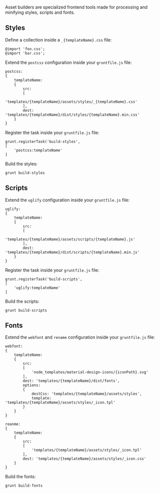 Asset builders are specialized frontend tools made for processing and minifying styles, scripts and fonts.


Styles
------

Define a collection inside a `_{templateName}.css` file:

```
@import 'foo.css';
@import 'bar.css';
```

Extend the `postcss` configuration inside your `gruntfile.js` file:

```
postcss:
{
	templateName:
	{
		src:
		[
			'templates/{templateName}/assets/styles/_{templateName}.css'
		],
		dest: 'templates/{templateName}/dist/styles/{templateName}.min.css'
	}
}
```

Register the task inside your `gruntfile.js` file:

```
grunt.registerTask('build-styles',
[
	'postcss:templateName'
]
```

Build the styles:

```
grunt build-styles
```


Scripts
-------

Extend the `uglify` configuration inside your `gruntfile.js` file:

```
uglify:
{
	templateName:
	{
		src:
		[
			'templates/{templateName}/assets/scripts/{templateName}.js'
		],
		dest: 'templates/{templateName}/dist/scripts/{templateName}.min.js'
	}
}
```

Register the task inside your `gruntfile.js` file:

```
grunt.registerTask('build-scripts',
[
	'uglify:templateName'
]
```

Build the scripts:

```
grunt build-scripts
```


Fonts
-----

Extend the `webfont` and `rename` configuration inside your `gruntfile.js` file:

```
webfont:
{
	templateName:
	{
		src:
		[
			'node_templates/material-design-icons/{iconPath}.svg'
		],
		dest: 'templates/{templateName}/dist/fonts',
		options:
		{
			destCss: 'templates/{templateName}/assets/styles',
			template: 'templates/{templateName}/assets/styles/_icon.tpl'
		}
	}
}
```

```
reanme:
{
	templateName:
	{
		src:
		[
			'templates/{templateName}/assets/styles/_icon.tpl'
		],
		dest: 'templates/{templateName}/assets/styles/_icon.css'
	}
}
```

Build the fonts:

```
grunt build-fonts
```
